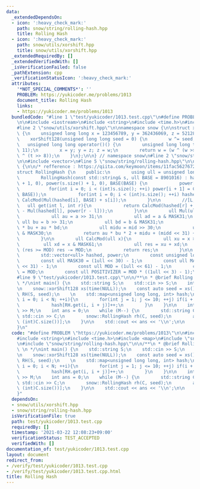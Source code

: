 ```yaml
---
data:
  _extendedDependsOn:
  - icon: ':heavy_check_mark:'
    path: snow/string/rolling-hash.hpp
    title: Rolling Hash
  - icon: ':heavy_check_mark:'
    path: snow/utils/xorshift.hpp
    title: snow/utils/xorshift.hpp
  _extendedRequiredBy: []
  _extendedVerifiedWith: []
  _isVerificationFailed: false
  _pathExtension: cpp
  _verificationStatusIcon: ':heavy_check_mark:'
  attributes:
    '*NOT_SPECIAL_COMMENTS*': ''
    PROBLEM: https://yukicoder.me/problems/1013
    document_title: Rolling Hash
    links:
    - https://yukicoder.me/problems/1013
  bundledCode: "#line 1 \"test/yukicoder/1013.test.cpp\"\n#define PROBLEM \"https://yukicoder.me/problems/1013\"\
    \n\n#include <iostream>\n#include <string>\n#include <time.h>\n#include <map>\n\
    #line 2 \"snow/utils/xorshift.hpp\"\n\nnamespace snow {\n\nstruct xorShift128\
    \ {\n    unsigned long long x = 123456789, y = 362436069, z = 521288629, w = 88675123;\n\
    \    xorShift128(unsigned long long seed = 0) {\n        w ^= seed;\n    }\n \
    \   unsigned long long operator()() {\n        unsigned long long t = x ^ (x <<\
    \ 11);\n        x = y; y = z; z = w;\n        return w = (w ^ (w >> 19)) ^ (t\
    \ ^ (t >> 8));\n    }\n};\n\n} // namespace snow\n#line 2 \"snow/string/rolling-hash.hpp\"\
    \n\n#include <vector>\n#line 5 \"snow/string/rolling-hash.hpp\"\n\nnamespace snow\
    \ {\n\n/* refference : https://qiita.com/keymoon/items/11fac5627672a6d6a9f6 */\n\
    struct RollingHash {\n    public:\n        using ull = unsigned long long;\n\n\
    \        RollingHash(const std::string& s, ull BASE = 8901016) : hashed(s.size()\
    \ + 1, 0), power(s.size() + 1, 0), BASE(BASE) {\n            power[0] = 1;\n \
    \           for(int i = 0; i < (int)s.size(); ++i) power[i + 1] = CalcMod(Mul(power[i],\
    \ BASE));\n            for(int i = 0; i < (int)s.size(); ++i) hashed[i + 1] =\
    \ CalcMod(Mul(hashed[i], BASE) + s[i]);\n        }\n\n        //[L, r)\n     \
    \   ull get(int l, int r){\n            return CalcMod(hashed[r] + POSITIVIZER\
    \ - Mul(hashed[l], power[r - l]));\n        }\n\n        ull Mul(ull a, ull b){\n\
    \            ull au = a >> 31;\n            ull ad = a & MASK31;\n           \
    \ ull bu = b >> 31;\n            ull bd = b & MASK31;\n            ull mid = ad\
    \ * bu + au * bd;\n            ull midu = mid >> 30;\n            ull midd = mid\
    \ & MASK30;\n            return au * bu * 2 + midu + (midd << 31) + ad * bd;\n\
    \        }\n\n        ull CalcMod(ull x){\n            ull xu = x >> 61;\n   \
    \         ull xd = x & MASK61;\n            ull res = xu + xd;\n            if\
    \ (res >= MOD) res -= MOD;\n            return res;\n        }\n\n    protected:\n\
    \        std::vector<ull> hashed, power;\n        const unsigned long long BASE;\n\
    \        const ull MASK30 = (1ull << 30) - 1;\n        const ull MASK31 = (1ull\
    \ << 31) - 1;\n        const ull MOD = (1ull << 61) - 1;\n        const ull MASK61\
    \ = MOD;\n        const ull POSITIVIZER = MOD * ((1ull << 3) - 1);\n};\n\n}\n\
    #line 9 \"test/yukicoder/1013.test.cpp\"\n\n/**\n * @brief Rolling Hash\n * \n\
    \ */\nint main() {\n    std::string S;\n    std::cin >> S;\n    int N = S.size();\n\
    \n    snow::xorShift128 xs(time(NULL));\n    const auto seed = xs();\n\n    snow::RollingHash\
    \ RH(S, seed);\n    \n    std::map<unsigned long long, int> hash;\n    for(int\
    \ i = 0; i < N; ++i){\n        for(int j = 1; j <= 10; ++j) if(i + j <= N){\n\
    \            hash[RH.get(i, i + j)]++;\n        }\n    }\n\n    int M;\n    std::cin\
    \ >> M;\n    int ans = 0;\n    while (M--) {\n        std::string C;\n       \
    \ std::cin >> C;\n        snow::RollingHash rh(C, seed);\n        ans += hash[rh.get(0,\
    \ (int)C.size())];\n    }\n\n    std::cout << ans << '\\n';\n\n    return 0;\n\
    }\n"
  code: "#define PROBLEM \"https://yukicoder.me/problems/1013\"\n\n#include <iostream>\n\
    #include <string>\n#include <time.h>\n#include <map>\n#include \"snow/utils/xorshift.hpp\"\
    \n#include \"snow/string/rolling-hash.hpp\"\n\n/**\n * @brief Rolling Hash\n *\
    \ \n */\nint main() {\n    std::string S;\n    std::cin >> S;\n    int N = S.size();\n\
    \n    snow::xorShift128 xs(time(NULL));\n    const auto seed = xs();\n\n    snow::RollingHash\
    \ RH(S, seed);\n    \n    std::map<unsigned long long, int> hash;\n    for(int\
    \ i = 0; i < N; ++i){\n        for(int j = 1; j <= 10; ++j) if(i + j <= N){\n\
    \            hash[RH.get(i, i + j)]++;\n        }\n    }\n\n    int M;\n    std::cin\
    \ >> M;\n    int ans = 0;\n    while (M--) {\n        std::string C;\n       \
    \ std::cin >> C;\n        snow::RollingHash rh(C, seed);\n        ans += hash[rh.get(0,\
    \ (int)C.size())];\n    }\n\n    std::cout << ans << '\\n';\n\n    return 0;\n\
    }"
  dependsOn:
  - snow/utils/xorshift.hpp
  - snow/string/rolling-hash.hpp
  isVerificationFile: true
  path: test/yukicoder/1013.test.cpp
  requiredBy: []
  timestamp: '2021-03-22 12:08:23+09:00'
  verificationStatus: TEST_ACCEPTED
  verifiedWith: []
documentation_of: test/yukicoder/1013.test.cpp
layout: document
redirect_from:
- /verify/test/yukicoder/1013.test.cpp
- /verify/test/yukicoder/1013.test.cpp.html
title: Rolling Hash
---
```

